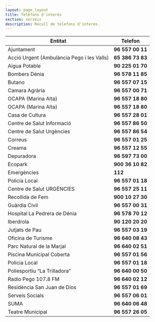 ```yaml
---
layout: page_layout
title: Telèfons d'interés
section: serveis
description: Recull de telefons d'interes.
---
```

Entitat                                     | Telefon
--------------------------------------------|----------
Ajuntament                                  | **96 557 00 11**
Acció Urgent (Ambulància Pego i les Valls)  | **65 386 73 83**
Aigua Potable                               | **90 225 01 70**
Bombers Dénia                               | **96 578 11 85**
Butano                                      | **96 557 07 15**
Camara Agrària                              | **96 557 00 71**
OCAPA (Marina Alta)                         | **96 557 18 80**
OCAPA (Marina Alta)                         | **96 557 18 80**
Casa de Cultura                             | **96 557 28 01**
Centre de Salut Informació                  | **96 557 86 50**
Centre de Salut Urgències                   | **96 557 86 54**
Correus                                     | **96 557 01 25**
Creama                                      | **96 557 12 55**
Depuradora                                  | **96 597 73 00**
Ecopark                                     | **900 36 10 82**
Emergències                                 | **112**
Policia Local                               | **96 557 01 18**
Centre de Salut URGÈNCIES                   | **96 557 25 11**
Recollida de Fem                            | **900 10 27 30**
Guàrdia Civil                               | **96 557 00 31**
Hospital La Pedrera de Dénia                | **96 578 70 12**
Iberdrola                                   | **90 120 20 20**
Jutjats de Pau                              | **96 557 03 19**
Oficina de Turisme                          | **96 640 08 43**
Parc Natural de la Marjal                   | **96 640 02 51**
Piscina Municipal Coberta                   | **96 557 01 56**
Policia Local                               | **96 557 01 18**
Poliesportiu “La Trilladora”                | **96 640 00 50**
Radio Pego 107.8 FM                         | **96 640 02 12**
Residència San Juan de Dios                 | **96 557 01 69**
Serveis Socials                             | **96 557 06 01**
SUMA                                        | **96 640 06 48**
Teatre Municipal                            | **96 557 26 05**